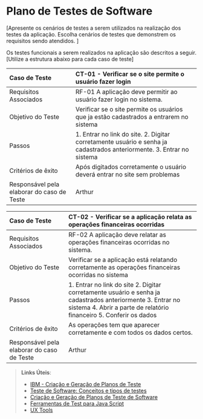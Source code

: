 # Plano de Testes de Software

[Apresente os cenários de testes a serem utilizados na realização dos testes da aplicação. Escolha cenários de testes que demonstrem os requisitos sendo atendidos. ]

Os testes funcionais a serem realizados na aplicação são descritos a seguir. [Utilize a estrutura abaixo para cada caso de teste]

|Caso de Teste    | CT-01 - Verificar se o site permite o usuário fazer login |
|:---|:---|
| Requisitos Associados | RF-01 A aplicação deve permitir ao usuário fazer login no sistema. |
| Objetivo do Teste |Verificar se o site permite os usuários que ja estão cadastrados a entrarem no sistema |
| Passos | 1. Entrar no link do site. 2. Digitar corretamente usuário e senha ja cadastrados anteriormente. 3. Entrar no sistema|
| Critérios de êxito | Após digitados corretamente o usuário deverá entrar no site sem problemas  |
| Responsável pela elaborar do caso de Teste | Arthur |

|Caso de Teste    | CT-02 - Verificar se a aplicação relata as operações financeiras ocorridas |
|:---|:---|
| Requisitos Associados | RF-02 A aplicação deve relatar as operações financeiras ocorridas no sistema. |
| Objetivo do Teste |Verificar se a aplicação está relatando corretamente as operações financeiras ocorridas no sistema |
| Passos | 1. Entrar no link do site 2. Digitar corretamente usuário e senha ja cadastrados anteriormente 3. Entrar no sistema 4. Abrir a parte de relatório financeiro 5. Conferir os dados|
| Critérios de êxito | As operações tem que aparecer corretamente e com todos os dados certos.  |
| Responsável pela elaborar do caso de Teste | Arthur |
 
> **Links Úteis**:
> - [IBM - Criação e Geração de Planos de Teste](https://www.ibm.com/developerworks/br/local/rational/criacao_geracao_planos_testes_software/index.html)
> -  [Teste de Software: Conceitos e tipos de testes](https://blog.onedaytesting.com.br/teste-de-software/)
> - [Criação e Geração de Planos de Teste de Software](https://www.ibm.com/developerworks/br/local/rational/criacao_geracao_planos_testes_software/index.html)
> - [Ferramentas de Test para Java Script](https://geekflare.com/javascript-unit-testing/)
> - [UX Tools](https://uxdesign.cc/ux-user-research-and-user-testing-tools-2d339d379dc7)
